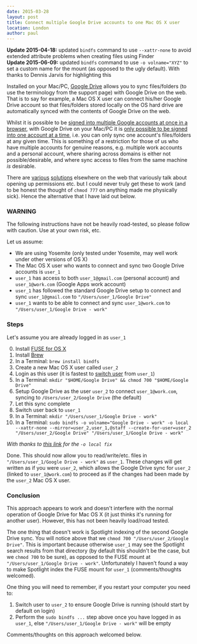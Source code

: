 ```yaml
---
date: 2015-03-28
layout: post
title: Connect multiple Google Drive accounts to one Mac OS X user
location: London
author: paul
---
```


**Update 2015-04-18:** updated `bindfs` command to use `--xattr-none` to avoid extended attribute problems when creating
files using Finder</br>
**Update 2015-06-09:** updated `bindfs` command to use `-o volname="XYZ"` to set a custom name for the mount (as opposed
to the ugly default). With thanks to Dennis Jarvis for highlighting this</br>

Installed on your Mac/PC, [Google Drive](https://support.google.com/drive/?hl=en#topic=6069785) allows you to sync
files/folders (to use the terminology from the support page) with Google Drive on the web. That is to say for example,
a Mac OS X user can connect his/her Google Drive account so that files/folders stored locally on the OS hard drive are
automatically synced with the contents of Google Drive on the web.

Whilst it is possible to be [signed into multiple Google accounts at once in a
browser](https://support.google.com/accounts/answer/1721977?hl=en), with Google Drive on your Mac/PC it is [only
possible to be signed into one account at a time](https://support.google.com/drive/answer/2405894?hl=en), i.e. you can
only sync one account's files/folders at any given time. This is something of a restriction for those of us who have
multiple accounts for genuine reasons, e.g. multiple work accounts and a personal account, where sharing across domains is either
not possible/desirable, and where sync access to files from the same machine _is_ desirable.

There are [various](http://techno-dribble.blogspot.hk/2015/03/macos-using-multiple-google-drive.html)
[solutions](http://truongtx.me/2013/06/30/macos-using-multiple-google-drive-accounts-at-the-same-time/) elsewhere on the
web that variously talk about opening up permissions etc. but I could never truly get these to work (and to be honest the
thought of `chmod 777` on anything made me physically sick). Hence the alternative that I have laid out below.

### WARNING

The following instructions have not be heavily road-tested, so please follow with caution. Use at your own
risk, etc.

Let us assume:

* We are using Yosemite (only tested under Yosemite, may well work under other versions of OS X)
* The Mac OS X user who wants to connect and sync two Google Drive accounts is `user_1`
* `user_1` has access to both `user_1@gmail.com` (personal account) and `user_1@work.com` (Google Apps work account)
* `user_1` has followed the standard Google Drive setup to connect and sync `user_1@gmail.com` to `"/Users/user_1/Google Drive"`
* `user_1` wants to be able to connect and sync `user_1@work.com` to `"/Users/user_1/Google Drive - work"`

### Steps

Let's assume you are already logged in as `user_1`

0. Install [FUSE for OS X](https://osxfuse.github.io/)
1. Install [Brew](http://brew.sh/)
2. In a Terminal: `brew install bindfs`
3. Create a new Mac OS X user called `user_2`
4. Login as this user (it is fastest to [switch user](https://support.apple.com/kb/PH18897?locale=en_US) from `user_1`)
5. In a Terminal: `mkdir "$HOME/Google Drive" && chmod 700 "$HOME/Google Drive"`
5. Setup Google Drive as the user `user_2` to connect `user_1@work.com`, syncing to `/Users/user_2/Google Drive` (the default)
6. Let this sync complete
7. Switch user back to `user_1`
8. In a Terminal: `mkdir "/Users/user_1/Google Drive - work"`
9. In a Terminal: `sudo bindfs -o volname="Google Drive - work" -o local --xattr-none --mirror=user_2,user_1,@staff --create-for-user=user_2 "/Users/user_2/Google Drive" "/Users/user_1/Google Drive - work"`

_With thanks to [this link](http://apple.stackexchange.com/questions/114761/how-can-i-fix-the-spotlight-index-for-an-encfs-mounted-directory) for the
`-o local fix`_

Done. This should now allow you to read/write/etc. files in `"/Users/user_1/Google Drive - work"` as `user_1`.
These changes will get written as if you were `user_2`, which allows the Google Drive sync for `user_2` (linked to `user_1@work.com`)
to proceed as if the changes had been made by the `user_2` Mac OS X user.

### Conclusion

This approach appears to work and doesn't interfere with the normal operation of Google Drive for Mac OS X
(it just thinks it's running for another user). However, this has not been heavily load/road tested.

The one thing that doesn't work is Spotlight indexing of the second Google Drive sync. You will notice above that we
`chmod 700 "/Users/user_2/Google Drive"`. This is important because otherwise `user_1` may see the Spotlight search
results from that directory (by default this shouldn't be the case, but we `chmod 700` to be sure),
as opposed to the FUSE mount at `"/Users/user_1/Google Drive - work"`. Unfortunately I
haven't found a way to make Spotlight index the FUSE mount for `user_1` (comments/thoughts welcomed).

One thing you will need to remember, if you restart your computer you need to:

1. Switch user to `user_2` to ensure Google Drive is running (should start by default on login)
2. Perform the `sudo bindfs ...` step above once you have logged in as `user_1`, else  `"/Users/user_1/Google Drive - work"` will be empty

Comments/thoughts on this approach welcomed below.

